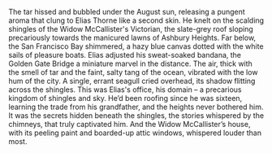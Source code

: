 The tar hissed and bubbled under the August sun, releasing a pungent aroma that clung to Elias Thorne like a second skin.  He knelt on the scalding shingles of the Widow McCallister's Victorian, the slate-grey roof sloping precariously towards the manicured lawns of Ashbury Heights. Far below, the San Francisco Bay shimmered, a hazy blue canvas dotted with the white sails of pleasure boats.  Elias adjusted his sweat-soaked bandana, the Golden Gate Bridge a miniature marvel in the distance. The air, thick with the smell of tar and the faint, salty tang of the ocean, vibrated with the low hum of the city.  A single, errant seagull cried overhead, its shadow flitting across the shingles. This was Elias's office, his domain – a precarious kingdom of shingles and sky.  He’d been roofing since he was sixteen, learning the trade from his grandfather, and the heights never bothered him. It was the secrets hidden beneath the shingles, the stories whispered by the chimneys, that truly captivated him.  And the Widow McCallister’s house, with its peeling paint and boarded-up attic windows, whispered louder than most.
